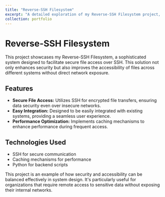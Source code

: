 ```yaml
---
title: "Reverse-SSH Filesystem"
excerpt: "A detailed exploration of my Reverse-SSH Filesystem project, allowing secure remote file access over SSH.<br/><img src='/images/ssh.jpg' width='500' height='300'>"
collection: portfolio
---
```


# Reverse-SSH Filesystem

This project showcases my Reverse-SSH Filesystem, a sophisticated system designed to facilitate secure file access over SSH. This solution not only enhances security but also improves the accessibility of files across different systems without direct network exposure.

## Features

- **Secure File Access:** Utilizes SSH for encrypted file transfers, ensuring data security even over insecure networks.
- **Easy Integration:** Designed to be easily integrated with existing systems, providing a seamless user experience.
- **Performance Optimization:** Implements caching mechanisms to enhance performance during frequent access.

## Technologies Used

- SSH for secure communication
- Caching mechanisms for performance
- Python for backend scripts

This project is an example of how security and accessibility can be balanced effectively in system design. It's particularly useful for organizations that require remote access to sensitive data without exposing their internal networks.
